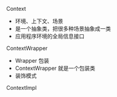

Context

- 环境、上下文、场景
- 是一个抽象类，把很多种场景抽象成一类
- 应用程序环境的全局信息接口





ContextWrapper

- Wrapper 包装
- ContextWrapper 就是一个包装类
- 装饰模式



ContextImpl

